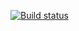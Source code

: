 [![Build status](https://ci.appveyor.com/api/projects/status/ekpeymv6o6by4mll/branch/main?svg=true)](https://ci.appveyor.com/project/Anastasy88/selenide-check/branch/main)
